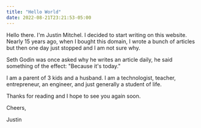 ```yaml
---
title: "Hello World"
date: 2022-08-21T23:21:53-05:00
---
```


Hello there. I'm Justin Mitchel. I decided to start writing on this website. Nearly 15 years ago, when I bought this domain, I wrote a bunch of articles but then one day just stopped and I am not sure why.

Seth Godin was once asked why he writes an article daily, he said something of the effect: "Because it's today."

I am a parent of 3 kids and a husband. I am a technologist, teacher, entrepreneur, an engineer, and just generally a student of life. 

Thanks for reading and I hope to see you again soon.

Cheers,

Justin


